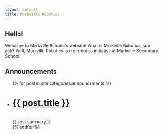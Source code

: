 ```yaml
---
layout: default
title: Markville Robotics
---
```


## Hello!
Welcome to Markville Robotic's website!
What is Markville Robotics, you ask? Well, Markville Robotics is the robotics initiative at Markville Secondary School.

## Announcements
<ul>
  {% for post in site.categories.announcements %}
    <li>
      <h1><a href="{{ post.url }}">{{ post.title }}</a></h1><br>{{ post.summary }}
    </li>
  {% endfor %}
</ul>
